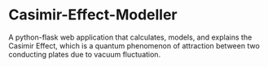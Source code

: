 # Casimir-Effect-Modeller
A python-flask web application that calculates, models, and explains the Casimir Effect, which is a quantum phenomenon of attraction between two conducting plates due to vacuum fluctuation.
